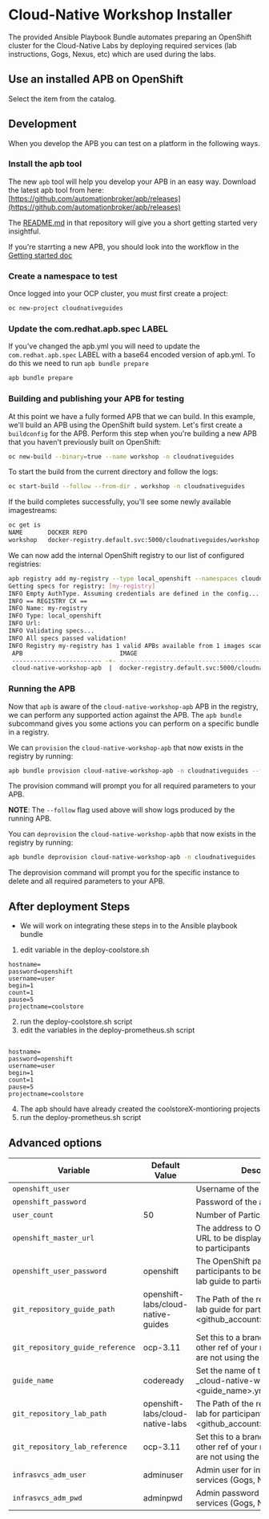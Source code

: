 Cloud-Native Workshop Installer
=========

The provided Ansible Playbook Bundle automates preparing an OpenShift cluster for the Cloud-Native Labs 
by deploying required services (lab instructions, Gogs, Nexus, etc) which are used during the labs.

## Use an installed APB on OpenShift
Select the item from the catalog.

## Development
When you develop the APB you can test on a platform in the following ways.

### Install the apb tool
The new `apb` tool will help you develop your APB in an easy way. Download the latest apb tool 
from here: [https://github.com/automationbroker/apb/releases](https://github.com/automationbroker/apb/releases)

The [README.md](https://github.com/automationbroker/apb/blob/master/README.md) in that repository will give you a short getting started very insightful.

If you're starrting a new APB, you should look into the workflow in the [Getting started doc](https://github.com/automationbroker/apb/blob/master/docs/getting_started.md)

### Create a namespace to test
Once logged into your OCP cluster, you must first create a project:

```bash
oc new-project cloudnativeguides
```

### Update the com.redhat.apb.spec LABEL
If you've changed the apb.yml you will need to update the `com.redhat.apb.spec` LABEL with a base64 encoded version of apb.yml. To do this we need to run `apb bundle prepare`

```bash
apb bundle prepare
```

### Building and publishing your APB for testing

At this point we have a fully formed APB that we can build. In this example, we'll build an APB using the OpenShift build system. Let's first create a `buildconfig` for the APB. Perform this step when you're building a new APB that you haven't previously built on OpenShift:

```bash
oc new-build --binary=true --name workshop -n cloudnativeguides
```

To start the build from the current directory and follow the logs:

```bash
oc start-build --follow --from-dir . workshop -n cloudnativeguides
```

If the build completes successfully, you'll see some newly available imagestreams:

```bash
oc get is
NAME       DOCKER REPO                                                  TAGS     UPDATED
workshop   docker-registry.default.svc:5000/cloudnativeguides/workshop   latest   About a minute ago
```

We can now add the internal OpenShift registry to our list of configured registries:

```bash
apb registry add my-registry --type local_openshift --namespaces cloudnativeguides
Getting specs for registry: [my-registry]
INFO Empty AuthType. Assuming credentials are defined in the config...
INFO == REGISTRY CX ==
INFO Name: my-registry
INFO Type: local_openshift
INFO Url:
INFO Validating specs...
INFO All specs passed validation!
INFO Registry my-registry has 1 valid APBs available from 1 images scanned
 APB                           IMAGE                                                          REGISTRY
 ------------------------- -+- ---------------------------------------------------------- -+- -----------
 cloud-native-workshop-apb  |  docker-registry.default.svc:5000/cloudnativeguides/workshop  |  my-registry
```

### Running the APB
Now that `apb` is aware of the `cloud-native-workshop-apb` APB in the registry, we can perform any supported action against the APB. The `apb bundle` subcommand gives you some actions you can perform on a specific bundle in a registry.

We can `provision` the `cloud-native-workshop-apb` that now exists in the registry by running:

```bash
apb bundle provision cloud-native-workshop-apb -n cloudnativeguides --follow
```

The provision command will prompt you for all required parameters to your APB.

__NOTE__: The `--follow` flag used above will show logs produced by the running APB.

You can `deprovision` the `cloud-native-workshop-apbb` that now exists in the registry by running:

```bash
apb bundle deprovision cloud-native-workshop-apb -n cloudnativeguides --follow
```

The deprovision command will prompt you for the specific instance to delete and all required parameters to your APB.

## After deployment Steps
* We will work on integrating these steps in to the Ansible playbook bundle
1. edit variable in the deploy-coolstore.sh
```
hostname=
password=openshift
username=user
begin=1
count=1
pause=5
projectname=coolstore
```
2. run the deploy-coolstore.sh script
3. edit the variables in the deploy-prometheus.sh script
```

hostname=
password=openshift
username=user
begin=1
count=1
pause=5
projectname=coolstore
```
4. The apb should have already created the coolstoreX-montioring projects
5. run the  deploy-prometheus.sh script

## Advanced options

|Variable                   | Default Value            | Description   |
|---------------------------|--------------------------|---------------|
|`openshift_user`      |  | Username of the admin user |
|`openshift_password`      |  | Password of the admin user |
|`user_count`      | 50 | Number of Participants  |
|`openshift_master_url`      |  | The address to OpenShift master URL to be displayed in the lab guide to participants  |
|`openshift_user_password`      | openshift | The OpenShift password for participants to be displayed in the lab guide to participants  |
|`git_repository_guide_path` | openshift-labs/cloud-native-guides | The Path of the repository with the lab guide for participants <github_account>/<github_project> |
|`git_repository_guide_reference`      | ocp-3.11 | Set this to a branch name, tag or other ref of your repository if you are not using the default branch.  |
|`guide_name`      | codeready | Set the name of the guide for _cloud-native-workshop-<guide_name>.yml |
|`git_repository_lab_path`      | openshift-labs/cloud-native-labs | The Path of the repository with the lab for participants <github_account>/<github_project>  |
|`git_repository_lab_reference`      | ocp-3.11 |  Set this to a branch name, tag or other ref of your repository if you are not using the default branch |
|`infrasvcs_adm_user`      | adminuser | Admin user for infrastructure services (Gogs, Nexus, ...) |
|`infrasvcs_adm_pwd`      | adminpwd | Admin password for infrastructure services (Gogs, Nexus, ...) |
